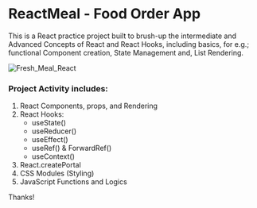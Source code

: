 # ReactMeal - Food Order App

This is a React practice project built to brush-up the intermediate and Advanced Concepts of React and React Hooks, including basics, for e.g.; functional Component creation, State Management and, List Rendering.

![Fresh_Meal_React](https://user-images.githubusercontent.com/29322189/130978658-a07308cb-844c-4c01-98ae-22dcefceb8a4.gif)

### Project Activity includes:
1. React Components, props, and Rendering
2. React Hooks:
    * useState()
    * useReducer()
    * useEffect()
    * useRef() & ForwardRef()
    * useContext()
3. React.createPortal
4. CSS Modules (Styling)
5. JavaScript Functions and Logics

Thanks!
